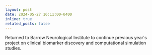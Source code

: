 ```yaml
---
layout: post
date: 2024-05-27 16:11:00-0400
inline: true
related_posts: false
---
```


Returned to Barrow Neurological Institute to continue previous year's project on clinical biomarker discovery and computational simulation studies.
